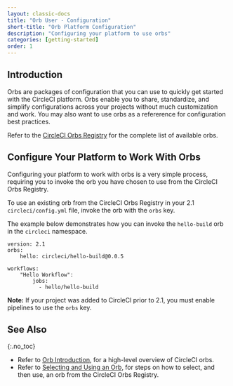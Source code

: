 ```yaml
---
layout: classic-docs
title: "Orb User - Configuration"
short-title: "Orb Platform Configuration"
description: "Configuring your platform to use orbs"
categories: [getting-started]
order: 1
---
```


## Introduction

Orbs are packages of configuration that you can use to quickly get started with the CircleCI platform. Orbs enable you to share, standardize, and simplify configurations across your projects without much customization and work. You may also want to use orbs as a refererence for configuration best practices. 

Refer to the [CircleCI Orbs Registry](https://circleci.com/orbs/registry/) for the complete list of available orbs.

## Configure Your Platform to Work With Orbs

Configuring your platform to work with orbs is a very simple process, requiring you to invoke the orb you have chosen to use from the CircleCI Orbs Registry. 

To use an existing orb from the CircleCI Orbs Registry in your 2.1 `circleci/config.yml` file, invoke the orb with the `orbs` key. 

The example below demonstrates how you can invoke the `hello-build` orb in the `circleci` namespace.

```
version: 2.1
orbs:
    hello: circleci/hello-build@0.0.5

workflows:
    "Hello Workflow":
        jobs:
          - hello/hello-build
```

**Note:** If your project was added to CircleCI prior to 2.1, you must enable pipelines to use the `orbs` key.

## See Also
{:.no_toc}

- Refer to [Orb Introduction]({{site.baseurl}}/2.0/orb-intro/), for a high-level overview of CircleCI orbs.
- Refer to [Selecting and Using an Orb]({{site.baseurl}}/2.0/orbs-user-select-orb/), for steps on how to select, and then use, an orb from the CircleCI Orbs Registry. 
